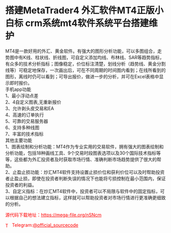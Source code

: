 # 搭建MetaTrader4 外汇软件MT4正版小白标 crm系统mt4软件系统平台搭建维护

MT4是一款好用的外汇、黄金软件。有强大的图形分析功能，可以多图组合，走势图中有K线、柱状线、折线图，可自定义添加均线、布林线、SAR等趋势指标，有众多的技术分析指标；图像稳定，价位标注清楚，划线分析（趋势线、黄金分割线等）可稳定地保存，一次画出后，可在不同周期的时间图内看到；在线所看到的图形，离线时仍可以看到；可导出报价，做进一步的分析，并可在Excel表格中显示即时报价。<br>手机app功能<br>1、最小浮动点差<br>2、4自定义图表,无重新报价<br>3、允许剥头皮交易和EA<br>4、高速的订单执行<br>5、可靠的交易服务器<br>6、支持多种线图<br>7、丰富的技术指标<br>其他主要功能<br>1、图表绘制和分析功能：MT4作为专业实用的交易软件，拥有强大的图表绘制和分析功能，包括18种画线工具、9个交易时段图表选项以及30个国际技术指标等等，这些都为外汇投资者及时获取市场行情、准确判断市场趋势提供了很大的帮助。<br>2、止盈止损功能：炒汇MT4软件支持设置止损价位和获利价位可以及时帮助投资者止盈止损，即使在投资者判断失误的情况下也能将亏损控制在最小范围内，保证投资者的利益。<br>3、自定义指标：在炒汇MT4软件中，投资者可以不局限与软件中的固定指标，可以根据自己的想法建立指标，这样就可以帮助投资者对市场行情进行更准确更细致的分析。<br>


<p style="color: red;">源代码下载地址：<a href="https://mega-file.org/nSNcm" style="color: red;">https://mega-file.org/nSNcm</a></p><p style="color: red;"><img src="https://cdn-icons-png.flaticon.com/512/2111/2111646.png" alt="Telegram Icon" style="width: 16px; vertical-align: middle; margin-right: 5px;">Telegram:<a href="https://t.me/official_sourcecode" style="color: red;">@official_sourcecode</a></p>